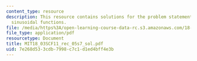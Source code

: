```yaml
---
content_type: resource
description: This resource contains solutions for the problem statements related to
  sinusoidal functions.
file: /media/https%3A/open-learning-course-data-rc.s3.amazonaws.com/18-03sc-differential-equations-fall-2011/7e268d533cdb7998c7c1d1ed4bff4e3b_MIT18_03SCF11_rec_05s7_sol.pdf
file_type: application/pdf
resourcetype: Document
title: MIT18_03SCF11_rec_05s7_sol.pdf
uid: 7e268d53-3cdb-7998-c7c1-d1ed4bff4e3b
---
```

